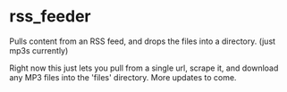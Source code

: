 rss_feeder
==========

Pulls content from an RSS feed, and drops the files into a directory. (just mp3s currently)

Right now this just lets you pull from a single url, scrape it, and download any MP3 files into the 'files' directory. More updates to come.
